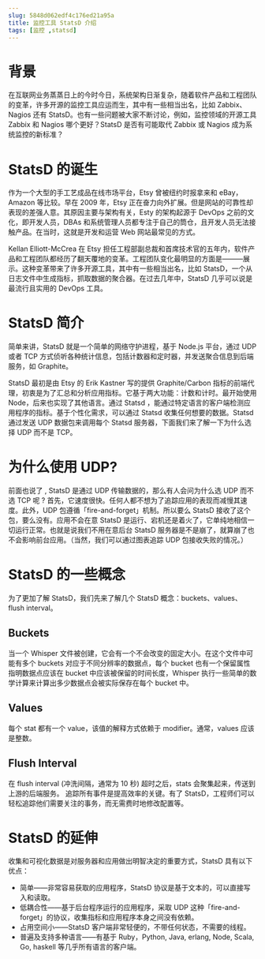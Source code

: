 ```yaml
---
slug: 5848d062edf4c176ed21a95a
title: 监控工具 StatsD 介绍
tags: [监控 ,statsd]
---
```


# 背景

在互联网业务蒸蒸日上的今时今日，系统架构日渐复杂，随着软件产品和工程团队的变革，许多开源的监控工具应运而生，其中有一些相当出名，比如 Zabbix、Nagios 还有 StatsD。也有一些问题被大家不断讨论，例如，监控领域的开源工具 Zabbix 和 Nagios 哪个更好？StatsD 是否有可能取代 Zabbix 或 Nagios 成为系统监控的新标准？

# StatsD 的诞生
作为一个大型的手工艺成品在线市场平台，Etsy 曾被纽约时报拿来和 eBay，Amazon 等比较。早在 2009 年，Etsy 正在奋力向外扩展。但是网站的可靠性却表现的差强人意。其原因主要与架构有关，Esty 的架构起源于 DevOps 之前的文化，即开发人员，DBAs 和系统管理人员都专注于自己的筒仓，且开发人员无法接触产品。在当时，这就是开发和运营 Web 网站最常见的方式。

Kellan Elliott-McCrea 在 Etsy 担任工程部副总裁和首席技术官的五年内，软件产品和工程团队都经历了翻天覆地的变革。工程团队变化最明显的方面是———展示。这种变革带来了许多开源工具，其中有一些相当出名，比如 StatsD，一个从日志文件中生成指标，抓取数据的聚合器。在过去几年中，StatsD 几乎可以说是最流行且实用的 DevOps 工具。

# StatsD 简介
简单来讲，StatsD 就是一个简单的网络守护进程，基于 Node.js 平台，通过 UDP 或者 TCP 方式侦听各种统计信息，包括计数器和定时器，并发送聚合信息到后端服务，如 Graphite。

StatsD 最初是由 Etsy 的 Erik Kastner 写的提供 Graphite/Carbon 指标的前端代理，初衷是为了汇总和分析应用指标。它基于两大功能：计数和计时。最开始使用 Node，后来也实现了其他语言。通过 Statsd ，能通过特定语言的客户端检测应用程序的指标。基于个性化需求，可以通过 Statsd 收集任何想要的数据。Statsd 通过发送 UDP 数据包来调用每个 Statsd 服务器，下面我们来了解一下为什么选择 UDP 而不是 TCP。

# 为什么使用 UDP?
前面也说了 , StatsD 是通过 UDP 传输数据的，那么有人会问为什么选 UDP 而不选 TCP 呢 ? 首先，它速度很快。任何人都不想为了追踪应用的表现而减慢其速度。此外，UDP 包遵循「fire-and-forget」机制。所以要么 StatsD 接收了这个包，要么没有。应用不会在意 StatsD 是运行、宕机还是着火了，它单纯地相信一切运行正常。也就是说我们不用在意后台 StatsD 服务器是不是崩了，就算崩了也不会影响前台应用。（当然，我们可以通过图表追踪 UDP 包接收失败的情况。）

# StatsD 的一些概念
为了更加了解 StatsD，我们先来了解几个 StatsD 概念：buckets、values、flush interval。

## Buckets
当一个 Whisper 文件被创建，它会有一个不会改变的固定大小。在这个文件中可能有多个 buckets 对应于不同分辨率的数据点，每个 bucket 也有一个保留属性指明数据点应该在 bucket 中应该被保留的时间长度，Whisper 执行一些简单的数学计算来计算出多少数据点会被实际保存在每个 bucket 中。

## Values
每个 stat 都有一个 value，该值的解释方式依赖于 modifier。通常，values 应该是整数。

## Flush Interval
在 flush interval (冲洗间隔，通常为 10 秒) 超时之后，stats 会聚集起来，传送到上游的后端服务。
追踪所有事件是提高效率的关键。有了 StatsD，工程师们可以轻松追踪他们需要关注的事务，而无需费时地修改配置等。

# StatsD 的延伸
收集和可视化数据是对服务器和应用做出明智决定的重要方式，StatsD 具有以下优点：
* 简单——非常容易获取的应用程序，StatsD 协议是基于文本的，可以直接写入和读取。
* 低耦合性——基于后台程序运行的应用程序，采取 UDP 这种「fire-and-forget」的协议，收集指标和应用程序本身之间没有依赖。
* 占用空间小——StatsD 客户端非常轻便的，不带任何状态，不需要的线程。
* 普遍及支持多种语言——有基于 Ruby，Python, Java, erlang, Node, Scala, Go, haskell 等几乎所有语言的客户端。
